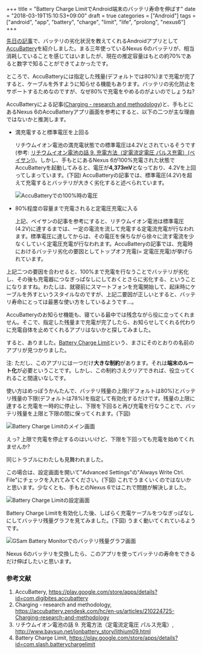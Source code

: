 +++
title = "Battery Charge LimitでAndroid端末のバッテリ寿命を伸ばす"
date = "2018-03-19T15:10:53+09:00"
draft = true
categories = ["Android"]
tags = ["android", "app", "battery", "charge", "limit", "life", "prolong", "nexus6"]
+++

[先日の記事](/post/android-accubattery/)で、バッテリの劣化状況を教えてくれるAndroidアプリとして[AccuBattery](https://play.google.com/store/apps/details?id=com.digibites.accubattery)を紹介しました。まる三年使っているNexus 6のバッテリが、相当消耗していることを感じてはいましたが、現在の推定容量はもとの約70%であると数字で知ることができてよかったです。

ところで、AccuBatteryには指定した残量(デフォルトでは80%)まで充電が完了すると、ケーブルを外すように知らせる機能もあります。バッテリの劣化防止をサポートするためなのですが、なぜ80%で充電をやめるのがよいのでしょうね?

AccuBatteryによる記事([Charging - research and methodology](https://accubattery.zendesk.com/hc/en-us/articles/210224725-Charging-research-and-methodology))と、手もとにあるNexus 6のAccuBatteryアプリ画面を参考にすると、以下の二つが主な理由ではないかと推測します。

- 満充電すると標準電圧を上回る

    リチウムイオン電池の満充電状態での標準電圧は4.2Vとされているそうです(参考: [リチウムイオン電池の話 9. 充電方法（定電流定電圧 パルス充電）(ベイサン)](http://www.baysun.net/ionbattery_story/lithium09.html))。しかし、手もとにあるNexus 6が100%充電された状態でAccuBatteryを起動してみると、電圧が**4,373mV**となっており、4.2Vを上回ってしまっています。(下図) AccuBatteryの記事では、標準電圧(4.2V)を超えて充電するとバッテリが大きく劣化すると述べられています。
    
    ![AccuBatteryでの100%時の電圧](/img/android/accubattery-over-voltage-at-100.png)

- 80%程度の容量まで充電されると定電圧充電に入る

    上記、ベイサンの記事を参考にすると、リチウムイオン電池は標準電圧(4.2V)に達するまでは、一定の電流を流して充電する定電流充電が行なわれます。標準電圧に達してからは、その電圧を保ちながら徐々に流す電流を少なくしていく定電圧充電が行なわれます。AccuBatteryの記事では、充電時におけるバッテリ劣化の要因としてトップオフ充電(= 定電圧充電)が挙げられています。

上記二つの要因を合わせると、100%まで充電を行なうことでバッテリが劣化し、その後も充電器につなぎっぱなしにしておくとさらに劣化する、ということになりますね。わたしは、就寝前にスマートフォンを充電開始して、起床時にケーブルを外すというスタイルなのですが、上記二要因が正しいとすると、バッテリ寿命にとっては最悪な使い方をしているようです…。

AccuBatteryのお知らせ機能も、寝ている最中では残念ながら役に立ってくれません。そこで、指定した残量まで充電が完了したら、お知らせしてくれる代わりに充電自体を止めてくれるアプリはないかと探してみました。

すると、ありました。[Battery Charge Limit](https://play.google.com/store/apps/details?id=com.slash.batterychargelimit)という、まさにそのとおりの名前のアプリが見つかりました。

注: ただし、このアプリには一つだけ**大きな制約**があります。それは**端末のルート化**が必要ということです。しかし、この制約さえクリアできれば、役立ってくれること間違いなしです。

使い方はめっぽうかんたんで、バッテリ残量の上限(デフォルトは80%)とバッテリ残量の下限(デフォルトは78%)を指定して有効化するだけです。残量の上限に達すると充電を一時的に停止し、下限を下回ると再び充電を行なうことで、バッテリ残量を上限と下限の間に保ってくれます。(下図)

![Battery Charge Limitのメイン画面](/img/android/battery-charge-limit-main.png)

えっ? 上限で充電を停止するのはいいけど、下限を下回っても充電を始めてくれませんか?

同じトラブルにわたしも見舞われました。

この場合は、設定画面を開いて"Advanced Settings"の"Always Write Ctrl. File"にチェックを入れてみてください。(下図) これでうまくいくのではないかと思います。少なくとも、手もとのNexus 6ではこれで問題が解決しました。

![Battery Charge Limitの設定画面](/img/android/battery-charge-limit-settings.png)

Battery Charge Limitを有効化した後、しばらく充電ケーブルをつなぎっぱなしにしてバッテリ残量グラフを見てみました。(下図) うまく動いてくれているようです。

![GSam Battery Monitorでのバッテリ残量グラフ画面](/img/android/gsam-battery-monitor-graph.png)

Nexus 6のバッテリを交換したら、このアプリを使ってバッテリの寿命をできるだけ伸ばしたいと思います。

### 参考文献
1. AccuBattery, https://play.google.com/store/apps/details?id=com.digibites.accubattery
1. Charging - research and methodology, https://accubattery.zendesk.com/hc/en-us/articles/210224725-Charging-research-and-methodology
1. リチウムイオン電池の話 9. 充電方法（定電流定電圧 パルス充電）, http://www.baysun.net/ionbattery_story/lithium09.html
1. Battery Charge Limit, https://play.google.com/store/apps/details?id=com.slash.batterychargelimit
